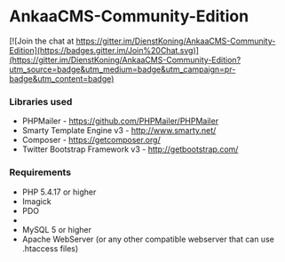 # AnkaaCMS-Community-Edition

[![Join the chat at https://gitter.im/DienstKoning/AnkaaCMS-Community-Edition](https://badges.gitter.im/Join%20Chat.svg)](https://gitter.im/DienstKoning/AnkaaCMS-Community-Edition?utm_source=badge&utm_medium=badge&utm_campaign=pr-badge&utm_content=badge)

### Libraries used
* PHPMailer - https://github.com/PHPMailer/PHPMailer
* Smarty Template Engine v3 - http://www.smarty.net/
* Composer - https://getcomposer.org/
* Twitter Bootstrap Framework v3 - http://getbootstrap.com/

### Requirements
* PHP 5.4.17 or higher
 * Imagick
 * PDO
 * 
* MySQL 5 or higher
* Apache WebServer (or any other compatible webserver that can use .htaccess files)